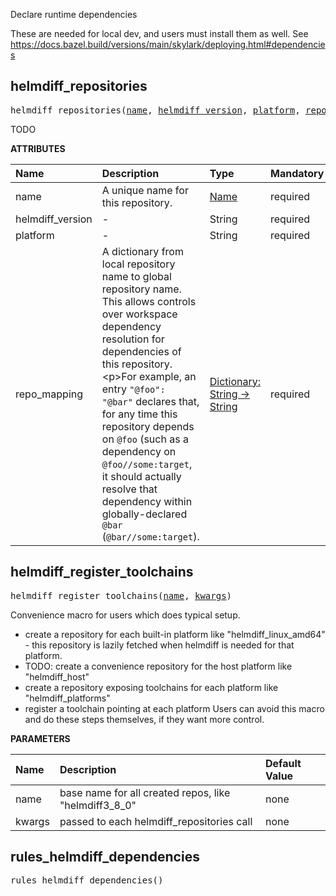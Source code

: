 <!-- Generated with Stardoc: http://skydoc.bazel.build -->

Declare runtime dependencies

These are needed for local dev, and users must install them as well.
See https://docs.bazel.build/versions/main/skylark/deploying.html#dependencies


<a id="#helmdiff_repositories"></a>

## helmdiff_repositories

<pre>
helmdiff_repositories(<a href="#helmdiff_repositories-name">name</a>, <a href="#helmdiff_repositories-helmdiff_version">helmdiff_version</a>, <a href="#helmdiff_repositories-platform">platform</a>, <a href="#helmdiff_repositories-repo_mapping">repo_mapping</a>)
</pre>

TODO

**ATTRIBUTES**


| Name  | Description | Type | Mandatory | Default |
| :------------- | :------------- | :------------- | :------------- | :------------- |
| <a id="helmdiff_repositories-name"></a>name |  A unique name for this repository.   | <a href="https://bazel.build/docs/build-ref.html#name">Name</a> | required |  |
| <a id="helmdiff_repositories-helmdiff_version"></a>helmdiff_version |  -   | String | required |  |
| <a id="helmdiff_repositories-platform"></a>platform |  -   | String | required |  |
| <a id="helmdiff_repositories-repo_mapping"></a>repo_mapping |  A dictionary from local repository name to global repository name. This allows controls over workspace dependency resolution for dependencies of this repository.&lt;p&gt;For example, an entry <code>"@foo": "@bar"</code> declares that, for any time this repository depends on <code>@foo</code> (such as a dependency on <code>@foo//some:target</code>, it should actually resolve that dependency within globally-declared <code>@bar</code> (<code>@bar//some:target</code>).   | <a href="https://bazel.build/docs/skylark/lib/dict.html">Dictionary: String -> String</a> | required |  |


<a id="#helmdiff_register_toolchains"></a>

## helmdiff_register_toolchains

<pre>
helmdiff_register_toolchains(<a href="#helmdiff_register_toolchains-name">name</a>, <a href="#helmdiff_register_toolchains-kwargs">kwargs</a>)
</pre>

Convenience macro for users which does typical setup.

- create a repository for each built-in platform like "helmdiff_linux_amd64" -
  this repository is lazily fetched when helmdiff is needed for that platform.
- TODO: create a convenience repository for the host platform like "helmdiff_host"
- create a repository exposing toolchains for each platform like "helmdiff_platforms"
- register a toolchain pointing at each platform
Users can avoid this macro and do these steps themselves, if they want more control.


**PARAMETERS**


| Name  | Description | Default Value |
| :------------- | :------------- | :------------- |
| <a id="helmdiff_register_toolchains-name"></a>name |  base name for all created repos, like "helmdiff3_8_0"   |  none |
| <a id="helmdiff_register_toolchains-kwargs"></a>kwargs |  passed to each helmdiff_repositories call   |  none |


<a id="#rules_helmdiff_dependencies"></a>

## rules_helmdiff_dependencies

<pre>
rules_helmdiff_dependencies()
</pre>





